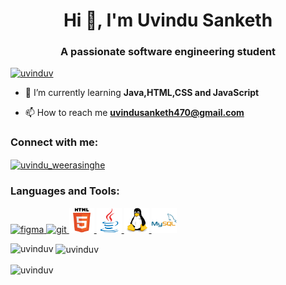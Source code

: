 <h1 align="center">Hi 👋, I'm Uvindu Sanketh</h1>
<h3 align="center">A passionate software engineering student</h3>

<p align="left"> <a href="https://github.com/ryo-ma/github-profile-trophy"><img src="https://github-profile-trophy.vercel.app/?username=uvinduv" alt="uvinduv" /></a> </p>

- 🌱 I’m currently learning **Java,HTML,CSS and JavaScript**

- 📫 How to reach me **uvindusanketh470@gmail.com**

<h3 align="left">Connect with me:</h3>
<p align="left">
<a href="https://linkedin.com/in/uvindu_weerasinghe" target="blank"><img align="center" src="https://raw.githubusercontent.com/rahuldkjain/github-profile-readme-generator/master/src/images/icons/Social/linked-in-alt.svg" alt="uvindu_weerasinghe" height="30" width="40" /></a>
</p>

<h3 align="left">Languages and Tools:</h3>
<p align="left"> <a href="https://www.figma.com/" target="_blank" rel="noreferrer"> <img src="https://www.vectorlogo.zone/logos/figma/figma-icon.svg" alt="figma" width="40" height="40"/> </a> <a href="https://git-scm.com/" target="_blank" rel="noreferrer"> <img src="https://www.vectorlogo.zone/logos/git-scm/git-scm-icon.svg" alt="git" width="40" height="40"/> </a> <a href="https://www.w3.org/html/" target="_blank" rel="noreferrer"> <img src="https://raw.githubusercontent.com/devicons/devicon/master/icons/html5/html5-original-wordmark.svg" alt="html5" width="40" height="40"/> </a> <a href="https://www.java.com" target="_blank" rel="noreferrer"> <img src="https://raw.githubusercontent.com/devicons/devicon/master/icons/java/java-original.svg" alt="java" width="40" height="40"/> </a> <a href="https://www.linux.org/" target="_blank" rel="noreferrer"> <img src="https://raw.githubusercontent.com/devicons/devicon/master/icons/linux/linux-original.svg" alt="linux" width="40" height="40"/> </a> <a href="https://www.mysql.com/" target="_blank" rel="noreferrer"> <img src="https://raw.githubusercontent.com/devicons/devicon/master/icons/mysql/mysql-original-wordmark.svg" alt="mysql" width="40" height="40"/> </a> </p>

<p><img align="left" src="https://github-readme-stats.vercel.app/api/top-langs?username=uvinduv&show_icons=true&locale=en&layout=compact" alt="uvinduv" /></p>

<p>&nbsp;<img align="center" src="https://github-readme-stats.vercel.app/api?username=uvinduv&show_icons=true&locale=en" alt="uvinduv" /></p>

<p><img align="center" src="https://github-readme-streak-stats.herokuapp.com/?user=uvinduv&" alt="uvinduv" /></p>



